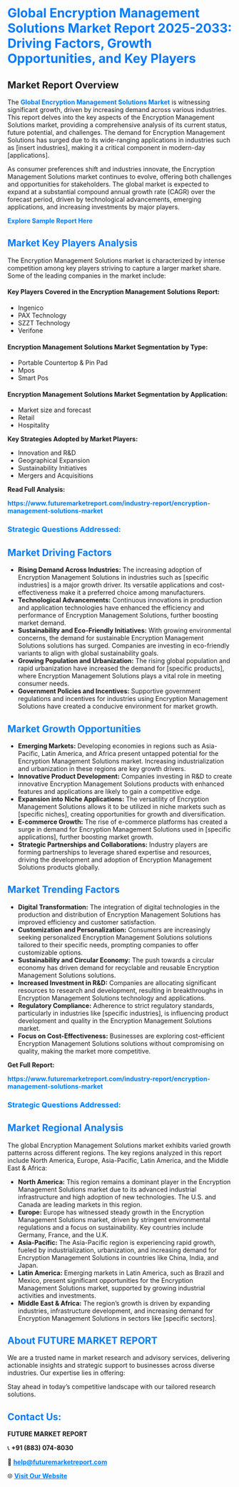 <h1 style="color: #007BFF;">Global Encryption Management Solutions Market Report 2025-2033: Driving Factors, Growth Opportunities, and Key Players</h1>

<section id="overview">
<h2>Market Report Overview</h2>
<p>The <a href="https://www.futuremarketreport.com/industry-report/encryption-management-solutions-market" style="color: #007BFF; text-decoration: none;"><strong>Global Encryption Management Solutions Market</strong></a> is witnessing significant growth, driven by increasing demand across various industries. This report delves into the key aspects of the Encryption Management Solutions market, providing a comprehensive analysis of its current status, future potential, and challenges. The demand for Encryption Management Solutions has surged due to its wide-ranging applications in industries such as [insert industries], making it a critical component in modern-day [applications].</p>
<p>As consumer preferences shift and industries innovate, the Encryption Management Solutions market continues to evolve, offering both challenges and opportunities for stakeholders. The global market is expected to expand at a substantial compound annual growth rate (CAGR) over the forecast period, driven by technological advancements, emerging applications, and increasing investments by major players.</p>
</section>

<section id="overview">
<p><a href="https://www.futuremarketreport.com/request-sample/reportId=34732" style="color: #007BFF; text-decoration: none;"><strong>Explore Sample Report Here</strong></a></p>
</section>

<section id="key-players">
<h2 style="color: #007BFF;">Market Key Players Analysis</h2>
<p>The Encryption Management Solutions market is characterized by intense competition among key players striving to capture a larger market share. Some of the leading companies in the market include:</p>
<h4>Key Players Covered in the Encryption Management Solutions Report:</h4>
<ul><li>Ingenico</li><li>PAX Technology</li><li>SZZT Technology</li><li>Verifone</li></ul>
<h4>Encryption Management Solutions Market Segmentation by Type:</h4>
<ul><li>Portable Countertop &amp; Pin Pad</li><li>Mpos</li><li>Smart Pos</li></ul>

<h4>Encryption Management Solutions Market Segmentation by Application:</h4>
<ul><li>Market size and forecast</li><li>Retail</li><li>Hospitality</li></ul>
<p><strong>Key Strategies Adopted by Market Players:</strong></p>
<ul>
<li>Innovation and R&D</li>
<li>Geographical Expansion</li>
<li>Sustainability Initiatives</li>
<li>Mergers and Acquisitions</li>
</ul>
</section>

<section>
<p><strong>Read Full Analysis: </strong></p><a href="https://www.futuremarketreport.com/industry-report/encryption-management-solutions-market" style="color: #007BFF; text-decoration: none;"><strong>https://www.futuremarketreport.com/industry-report/encryption-management-solutions-market</strong></a>
<h3 style="color: #007BFF;">Strategic Questions Addressed:</h3>
</section>

<section id="driving-factors">
<h2 style="color: #007BFF;">Market Driving Factors</h2>
<ul>
<li><strong>Rising Demand Across Industries:</strong> The increasing adoption of Encryption Management Solutions in industries such as [specific industries] is a major growth driver. Its versatile applications and cost-effectiveness make it a preferred choice among manufacturers.</li>
<li><strong>Technological Advancements:</strong> Continuous innovations in production and application technologies have enhanced the efficiency and performance of Encryption Management Solutions, further boosting market demand.</li>
<li><strong>Sustainability and Eco-Friendly Initiatives:</strong> With growing environmental concerns, the demand for sustainable Encryption Management Solutions solutions has surged. Companies are investing in eco-friendly variants to align with global sustainability goals.</li>
<li><strong>Growing Population and Urbanization:</strong> The rising global population and rapid urbanization have increased the demand for [specific products], where Encryption Management Solutions plays a vital role in meeting consumer needs.</li>
<li><strong>Government Policies and Incentives:</strong> Supportive government regulations and incentives for industries using Encryption Management Solutions have created a conducive environment for market growth.</li>
</ul>
</section>

<section id="growth-opportunities">
<h2 style="color: #007BFF;">Market Growth Opportunities</h2>
<ul>
<li><strong>Emerging Markets:</strong> Developing economies in regions such as Asia-Pacific, Latin America, and Africa present untapped potential for the Encryption Management Solutions market. Increasing industrialization and urbanization in these regions are key growth drivers.</li>
<li><strong>Innovative Product Development:</strong> Companies investing in R&D to create innovative Encryption Management Solutions products with enhanced features and applications are likely to gain a competitive edge.</li>
<li><strong>Expansion into Niche Applications:</strong> The versatility of Encryption Management Solutions allows it to be utilized in niche markets such as [specific niches], creating opportunities for growth and diversification.</li>
<li><strong>E-commerce Growth:</strong> The rise of e-commerce platforms has created a surge in demand for Encryption Management Solutions used in [specific applications], further boosting market growth.</li>
<li><strong>Strategic Partnerships and Collaborations:</strong> Industry players are forming partnerships to leverage shared expertise and resources, driving the development and adoption of Encryption Management Solutions products globally.</li>
</ul>
</section>

<section id="trending-factors">
<h2 style="color: #007BFF;">Market Trending Factors</h2>
<ul>
<li><strong>Digital Transformation:</strong> The integration of digital technologies in the production and distribution of Encryption Management Solutions has improved efficiency and customer satisfaction.</li>
<li><strong>Customization and Personalization:</strong> Consumers are increasingly seeking personalized Encryption Management Solutions solutions tailored to their specific needs, prompting companies to offer customizable options.</li>
<li><strong>Sustainability and Circular Economy:</strong> The push towards a circular economy has driven demand for recyclable and reusable Encryption Management Solutions solutions.</li>
<li><strong>Increased Investment in R&D:</strong> Companies are allocating significant resources to research and development, resulting in breakthroughs in Encryption Management Solutions technology and applications.</li>
<li><strong>Regulatory Compliance:</strong> Adherence to strict regulatory standards, particularly in industries like [specific industries], is influencing product development and quality in the Encryption Management Solutions market.</li>
<li><strong>Focus on Cost-Effectiveness:</strong> Businesses are exploring cost-efficient Encryption Management Solutions solutions without compromising on quality, making the market more competitive.</li>
</ul>
</section>

<section>
<p><strong>Get Full Report: </strong></p><a href="https://www.futuremarketreport.com/industry-report/encryption-management-solutions-market" style="color: #007BFF; text-decoration: none;"><strong>https://www.futuremarketreport.com/industry-report/encryption-management-solutions-market</strong></a>
<h3 style="color: #007BFF;">Strategic Questions Addressed:</h3>
</section>


<section id="regional-analysis">
<h2 style="color: #007BFF;">Market Regional Analysis</h2>
<p>The global Encryption Management Solutions market exhibits varied growth patterns across different regions. The key regions analyzed in this report include North America, Europe, Asia-Pacific, Latin America, and the Middle East & Africa:</p>
<ul>
<li><strong>North America:</strong> This region remains a dominant player in the Encryption Management Solutions market due to its advanced industrial infrastructure and high adoption of new technologies. The U.S. and Canada are leading markets in this region.</li>
<li><strong>Europe:</strong> Europe has witnessed steady growth in the Encryption Management Solutions market, driven by stringent environmental regulations and a focus on sustainability. Key countries include Germany, France, and the U.K.</li>
<li><strong>Asia-Pacific:</strong> The Asia-Pacific region is experiencing rapid growth, fueled by industrialization, urbanization, and increasing demand for Encryption Management Solutions in countries like China, India, and Japan.</li>
<li><strong>Latin America:</strong> Emerging markets in Latin America, such as Brazil and Mexico, present significant opportunities for the Encryption Management Solutions market, supported by growing industrial activities and investments.</li>
<li><strong>Middle East & Africa:</strong> The region’s growth is driven by expanding industries, infrastructure development, and increasing demand for Encryption Management Solutions in sectors like [specific sectors].</li>
</ul>
</section>

<footer>
<h2 style="color: #007BFF;">About FUTURE MARKET REPORT</h2>
<p>We are a trusted name in market research and advisory services, delivering actionable insights and strategic support to businesses across diverse industries. Our expertise lies in offering:</p>

<p>Stay ahead in today’s competitive landscape with our tailored research solutions.</p>

<h2 style="color: #007BFF;">Contact Us:</h2>
<p><strong>FUTURE MARKET REPORT</strong></p>
<p>📞 <strong>+91 (883) 074-8030</strong></p>
<p>📧 <strong><a href="mailto:help@futuremarketreport.com" style="color: #007BFF;">help@futuremarketreport.com</a></strong></p>
<p>🌐 <strong><a href="https://www.futuremarketreport.com/" style="color: #007BFF;">Visit Our Website</a></strong></p>
</footer>